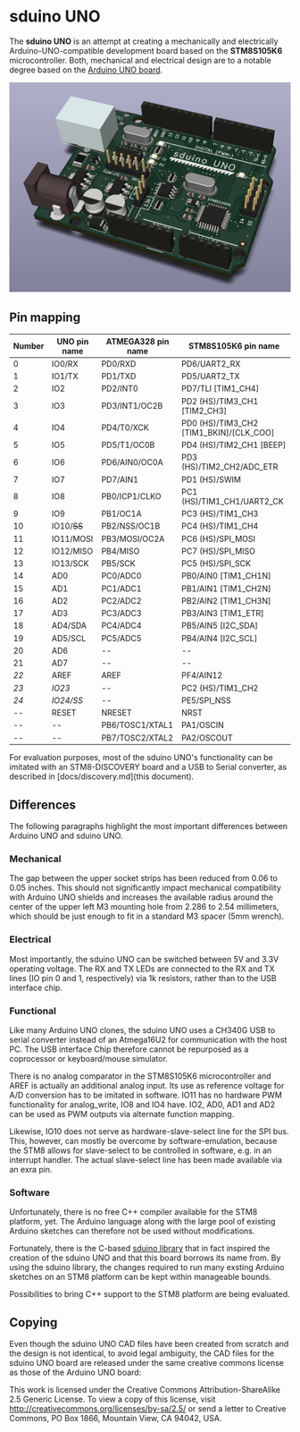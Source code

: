 # sduino UNO

The __sduino UNO__ is an attempt at creating a mechanically and electrically Arduino-UNO-compatible development board based on the __STM8S105K6__ microcontroller.
Both, mechanical and electrical design are to a notable degree based on the [Arduino UNO board](https://store.arduino.cc/arduino-uno-rev3).

![sduino UNO board](img/rendering_3d.png)

## Pin mapping

Number | UNO pin name | ATMEGA328 pin name | STM8S105K6 pin name
-------|--------------|--------------------|----------------------------------------
0      | IO0/RX       | PD0/RXD            | PD6/UART2_RX
1      | IO1/TX       | PD1/TXD            | PD5/UART2_TX
2      | IO2          | PD2/INT0           | PD7/TLI [TIM1_CH4]
3      | IO3          | PD3/INT1/OC2B      | PD2 (HS)/TIM3_CH1 [TIM2_CH3]
4      | IO4          | PD4/T0/XCK         | PD0 (HS)/TIM3_CH2 [TIM1_BKIN]/[CLK_COO]
5      | IO5          | PD5/T1/OC0B        | PD4 (HS)/TIM2_CH1 [BEEP]
6      | IO6          | PD6/AIN0/OC0A      | PD3 (HS)/TIM2_CH2/ADC_ETR
7      | IO7          | PD7/AIN1           | PD1 (HS)/SWIM
8      | IO8          | PB0/ICP1/CLKO      | PC1 (HS)/TIM1_CH1/UART2_CK
9      | IO9          | PB1/OC1A           | PC3 (HS)/TIM1_CH3
10     | IO10/~~SS~~  | PB2/NSS/OC1B       | PC4 (HS)/TIM1_CH4
11     | IO11/MOSI    | PB3/MOSI/OC2A      | PC6 (HS)/SPI_MOSI
12     | IO12/MISO    | PB4/MISO           | PC7 (HS)/SPI_MISO
13     | IO13/SCK     | PB5/SCK            | PC5 (HS)/SPI_SCK
14     | AD0          | PC0/ADC0           | PB0/AIN0 [TIM1_CH1N]
15     | AD1          | PC1/ADC1           | PB1/AIN1 [TIM1_CH2N]
16     | AD2          | PC2/ADC2           | PB2/AIN2 [TIM1_CH3N]
17     | AD3          | PC3/ADC3           | PB3/AIN3 [TIM1_ETR]
18     | AD4/SDA      | PC4/ADC4           | PB5/AIN5 [I2C_SDA]
19     | AD5/SCL      | PC5/ADC5           | PB4/AIN4 [I2C_SCL]
20     | AD6          | --                 | --
21     | AD7          | --                 | --
_22_   | AREF         | AREF               | PF4/AIN12
_23_   | _IO23_       | --                 | PC2 (HS)/TIM1_CH2
_24_   | _IO24/SS_    | --                 | PE5/SPI_NSS
--     | RESET        | NRESET             | NRST
--     | --           | PB6/TOSC1/XTAL1    | PA1/OSCIN
--     | --           | PB7/TOSC2/XTAL2    | PA2/OSCOUT

For evaluation purposes, most of the sduino UNO's functionality can be imitated with an STM8-DISCOVERY board and a USB to Serial converter, as described in [docs/discovery.md](this document).

## Differences

The following paragraphs highlight the most important differences between Arduino UNO and sduino UNO.

### Mechanical

The gap between the upper socket strips has been reduced from 0.06 to 0.05 inches.
This should not significantly impact mechanical compatibility with Arduino UNO shields and increases the available radius around the center of the upper left M3 mounting hole from 2.286 to 2.54 millimeters, which should be just enough to fit in a standard M3 spacer (5mm wrench).

### Electrical

Most importantly, the sduino UNO can be switched between 5V and 3.3V operating voltage.
The RX and TX LEDs are connected to the RX and TX lines (IO pin 0 and 1, respectively) via 1k resistors, rather than to the USB interface chip.

### Functional

Like many Arduino UNO clones, the sduino UNO uses a CH340G USB to serial converter instead of an Atmega16U2 for communication with the host PC.
The USB interface Chip therefore cannot be repurposed as a coprocessor or keyboard/mouse simulator.

There is no analog comparator in the STM8S105K6 microcontroller and AREF is actually an additional analog input.
Its use as reference voltage for A/D conversion has to be imitated in software.
IO11 has no hardware PWM functionality for analog_write, IO8 and IO4 have.
IO2, AD0, AD1 and AD2 can be used as PWM outputs via alternate function mapping.

Likewise, IO10 does not serve as hardware-slave-select line for the SPI bus.
This, however, can mostly be overcome by software-emulation, because the STM8 allows for slave-select to be controlled in software, e.g. in an interrupt handler.
The actual slave-select line has been made available via an exra pin.

### Software

Unfortunately, there is no free C++ compiler available for the STM8 platform, yet.
The Arduino language along with the large pool of existing Arduino sketches can therefore not be used without modifications.

Fortunately, there is the C-based [sduino library](https://github.com/tenbaht/sduino) that in fact inspired the creation of the sduino UNO and that this board borrows its name from.
By using the sduino library, the changes required to run many exsting Arduino sketches on an STM8 platform can be kept within manageable bounds.

Possibilities to bring C++ support to the STM8 platform are being evaluated.

## Copying

Even though the sduino UNO CAD files have been created from scratch and the design is not identical, to avoid legal ambiguity, the CAD files for the sduino UNO board are released under the same creative commons license as those of the Arduino UNO board:

This work is licensed under the Creative Commons Attribution-ShareAlike 2.5 Generic License. To view a copy of this license, visit http://creativecommons.org/licenses/by-sa/2.5/ or send a letter to Creative Commons, PO Box 1866, Mountain View, CA 94042, USA.
